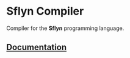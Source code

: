 # Sflyn Compiler
Compiler for the **Sflyn** programming language.

## [Documentation](https://github.com/sflynlang/docs)
